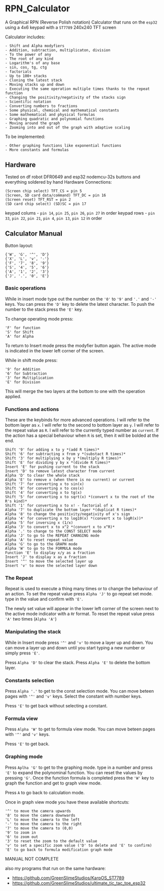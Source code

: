 # RPN_Calculator
A Graphical RPN (Reverse Polish notation) Calculator that runs on the `esp32` using a 4x6 keypad with a `ST7789` 240x240 TFT screen 

Calculator includes:
```
- Shift and Alpha modyfiers 
- Addition, subtraction, multiplicaton, division
- To the power of any
- The root of any kind
- Logarithm's of any base
- sin, cos, tg, ctg
- factorials
- Up to 100+ stacks
- Cloning the latest stack
- Moving stacks up and down
- Executing the same operation multiple times thanks to the repeat function
- Changing the positivity/negativity of the stacks sign
- Scientific notation
- Converting numbers to fractions
- Some physical, chemical and mathematical constants
- Some mathematical and physical formulas
- Graphing quadratic and polynomial functions
- Moving around the graph
- Zooming into and out of the graph with adaptive scaling
```

To be implemented:
```
- Other graphing functions like exponential functions
- More constants and formulas
```

## Hardware 
Tested on df robot DFR0649 and esp32 nodemcu-32s buttons and everything soldered by hand
Hardware Connections:
```
(Screen chip select) TFT_CS = pin 5
(Screen, SD card data/command) TFT_DC = pin 16
(Screen reset) TFT_RST = pin 2
(SD card chip select) (SD)SC = pin 17
```
keypad colums - `pin 14`, `pin 25`, `pin 26`, `pin 27` in order
keypad rows - `pin 33`, `pin 22`, `pin 21`, `pin 4`, `pin 13`, `pin 12` in order

## Calculator Manual

Button layout:
```
{'W', 'G', '^', 'D'}
{'X', 'L', 'v', '-'}
{'F', '7', '8', '9'}
{'S', '4', '5', '6'}
{'A', '1', '2', '3'}
{'J', '.', '0', 'E'}
```
### Basic operations
While in insert mode type out the number on the `'0'` to `'9'` and `'.'` and `'-'` keys.
You can press the `'D'` key to delete the latest character.
To push the number to the stack press the `'E'` key.

To change operating mode press:
```
'F' for function
'S' for Shift
'A' for Alpha
```
To return to Insert mode press the modyfier button again.
The active mode is indicated in the lower left corner of the screen.
 
While in shift mode press:
```
'9' for Addition
'6' for Subtraction
'3' for Multiplication
'E' for Division
```
This will merge the two layers at the bottom to one with the operation applied.
### Functions and actions
These are the keybinds for more advanced operations.
I will refer to the bottom layer as `x`.
I will refer to the second to bottom layer as `y`.
I will refer to the repeat value as `R`.
I will refer to the currently typed number as `current`.
If the action has a special behaviour when `R` is set, then it will be bolded at the end.
```
Shift '9' for adding x to y *(add R times)*
Shift '6' for subtracting x from y *(substact R times)*
Shift '3' for multiplying x by y *(multiply R times)*
Shift 'E' for dividing y by x *(divide R times)*
Insert 'E' for pushing current to the stack
Insert 'D' to remove latest character from current
Alpha 'D' to clear the whole stack
Alpha 'E' to remove x (when there is no current) or current
Shift '7' for converting x to sin(x)
Shift '8' for converting x to cos(x)
Shift '4' for converting x to tg(x)
Shift '5' for converting x to sqrt(x) *(convert x to the root of the R's kind)*
Shift '1' for converting x to x! - factorial of x
Alpha '7' to duplicate the bottom layer *(duplicat R times)*
Alpha '8' to change the positivity/negativity of x's sign
Alpha '4' for converting x to log10(x) *(convert x to logR(x))*
Alpha '5' for inversing x (1/x)
Alpha '3' to convert x to x^2 *(convert x to x^R)*
Alpha '.' to change to the CONST SELECT mode
Alpha 'J' to go to the REPEAT CHANGING mode
Alpha 'A' to reset repeat value
Alpha 'G' to go to the GRAPH mode
Alpha 'W' to go to the FORMULA mode
Function 'E' to display x/y as a fraction
Insert 'J' to display x as a fraction
Insert '^' to move the selected layer up
Insert 'v' to move the selected layer down
```
### The Repeat
Repeat is used to execute a thing many times or to change the behaviour of an action.
To set the repeat value press `Alpha 'J'` to go repeat set mode.
type in the value and confirm with `'E'`.

The newly set value will appear in the lower left corner of the screen next to the active mode indicator with a `R`r format.
To reset the repeat value press `'A'` two times (`Alpha 'A'`)

### Manipulating the stack
While in Insert mode press `'^'` and `'v'` to move a layer up and down. You can move a layer up and down until you start typing a new number or simply press `'E'`.

Press `Alpha 'D'` to clear the stack.
Press `Alpha 'E'` to delete the bottom layer.

### Constants selection
Press `Alpha '.'` to get to the const selection mode.
You can move beteen pages with `'^'` and `'v'` keys.
Select the constant with number keys.

Press `'E'` to get back without selecting a constant.

### Formula view
Press `Alpha 'W'` to get to formula view mode.
You can move beteen pages with `'^'` and `'v'` keys.

Press `'E'` to get back.

### Graphing mode
Press `Aplha 'G'` to get to the graphing mode.
type in a number and press `'E'` to expand the polynominal function.
You can reset the values by pressing `'G'`.
Once the function formula is completed press the `'W'` key to graph the function and get to graph view mode.

Press `A` to go back to calculation mode.

Once in graph view mode you have these available shortcuts:
```
'^' to move the camera upwards
'8' to move the camera downwards
'L' to move the camera to the left
'-' to move the camera to the right
'7' to move the camera to (0,0)
'9' to zoom in
'6' to zoom out
'3' to reset the zoom to the default value
'v' to set a specific zoom value ('D' to delete and 'E' to confirm)
'E' to go back to formula modification graph mode
```

MANUAL NOT COMPLETE


also my programs that run on the same hardware:
- https://github.com/GreenSlimeStudios/KarpOS_ST7789
- https://github.com/GreenSlimeStudios/ultimate_tic_tac_toe_esp32